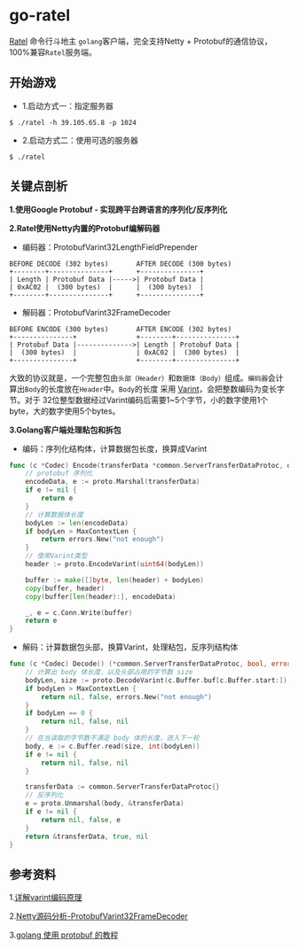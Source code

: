 # go-ratel

[Ratel](https://github.com/ainilili/ratel) 命令行斗地主 `golang`客户端，完全支持Netty + Protobuf的通信协议，100%兼容`Ratel`服务端。

## 开始游戏

- 1.启动方式一：指定服务器

```
$ ./ratel -h 39.105.65.8 -p 1024
```

- 2.启动方式二：使用可选的服务器

```
$ ./ratel
```

## 关键点剖析

**1.使用Google Protobuf - 实现跨平台跨语言的序列化/反序列化**

**2.Ratel使用Netty内置的Protobuf编解码器**

- 编码器：ProtobufVarint32LengthFieldPrepender

```
BEFORE DECODE (302 bytes)       AFTER DECODE (300 bytes)
+--------+---------------+      +---------------+
| Length | Protobuf Data |----->| Protobuf Data |
| 0xAC02 |  (300 bytes)  |      |  (300 bytes)  |
+--------+---------------+      +---------------+
```

- 解码器：ProtobufVarint32FrameDecoder

```
BEFORE ENCODE (300 bytes)       AFTER ENCODE (302 bytes)
+---------------+               +--------+---------------+
| Protobuf Data |-------------->| Length | Protobuf Data |
|  (300 bytes)  |               | 0xAC02 |  (300 bytes)  |
+---------------+               +--------+---------------+
```

大致的协议就是，一个完整包由`头部（Header）`和`数据体（Body）`组成。`编码器`会计算出`Body`的长度放在`Header`中。`Body`的长度
采用 [Varint](https://developers.google.com/protocol-buffers/docs/encoding#varints)，会把整数编码为变长字节。对于
32位整型数据经过Varint编码后需要1~5个字节，小的数字使用1个byte，大的数字使用5个bytes。

**3.Golang客户端处理粘包和拆包**

- 编码：序列化结构体，计算数据包长度，换算成Varint

```go
func (c *Codec) Encode(transferData *common.ServerTransferDataProtoc, duration duration.Duration) error {
	// protobuf 序列化
	encodeData, e := proto.Marshal(transferData)
	if e != nil {
		return e
	}
	// 计算数据体长度
	bodyLen := len(encodeData)
	if bodyLen > MaxContextLen {
		return errors.New("not enough")
	}
	// 使用Varint类型
	header := proto.EncodeVarint(uint64(bodyLen))

	buffer := make([]byte, len(header) + bodyLen)
	copy(buffer, header)
	copy(buffer[len(header):], encodeData)

	_, e = c.Conn.Write(buffer)
	return e
}
```

- 解码：计算数据包头部，换算Varint，处理粘包，反序列结构体

```go
func (c *Codec) Decode() (*common.ServerTransferDataProtoc, bool, error) {
	// 计算出 body 体长度，以及头部占用的字节数 size
	bodyLen, size := proto.DecodeVarint(c.Buffer.buf[c.Buffer.start:])
	if bodyLen > MaxContextLen {
		return nil, false, errors.New("not enough")
	}
	if bodyLen == 0 {
		return nil, false, nil
	}
	// 在当读取的字节数不满足 body 体的长度，进入下一轮
	body, e := c.Buffer.read(size, int(bodyLen))
	if e != nil {
		return nil, false, nil
	}

	transferData := common.ServerTransferDataProtoc{}
	// 反序列化
	e = proto.Unmarshal(body, &transferData)
	if e != nil {
		return nil, false, e
	}
	return &transferData, true, nil
}
```

## 参考资料

1.[详解varint编码原理](https://segmentfault.com/a/1190000020500985?utm_source=tag-newest)

2.[Netty源码分析-ProtobufVarint32FrameDecoder](https://blog.csdn.net/nimasike/article/details/101392803)

3.[golang 使用 protobuf 的教程](https://www.cnblogs.com/smallleiit/p/10926794.html)